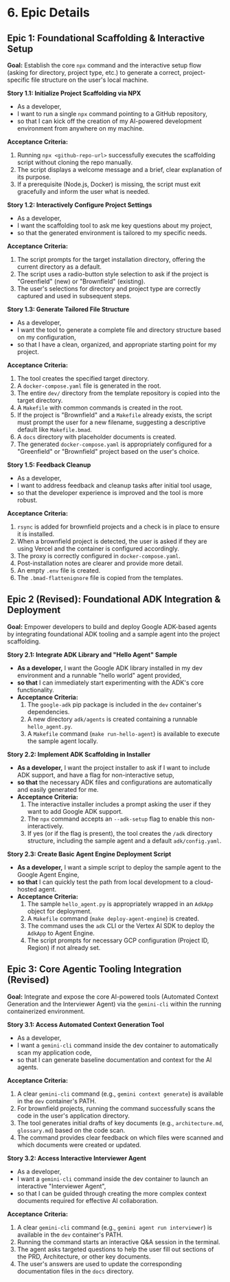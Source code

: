 # 6. Epic Details

## Epic 1: Foundational Scaffolding & Interactive Setup

**Goal:** Establish the core `npx` command and the interactive setup flow (asking for directory, project type, etc.) to generate a correct, project-specific file structure on the user's local machine.

**Story 1.1: Initialize Project Scaffolding via NPX**

*   As a developer,
*   I want to run a single `npx` command pointing to a GitHub repository,
*   so that I can kick off the creation of my AI-powered development environment from anywhere on my machine.

**Acceptance Criteria:**
1.  Running `npx <github-repo-url>` successfully executes the scaffolding script without cloning the repo manually.
2.  The script displays a welcome message and a brief, clear explanation of its purpose.
3.  If a prerequisite (Node.js, Docker) is missing, the script must exit gracefully and inform the user what is needed.

**Story 1.2: Interactively Configure Project Settings**

*   As a developer,
*   I want the scaffolding tool to ask me key questions about my project,
*   so that the generated environment is tailored to my specific needs.

**Acceptance Criteria:**
1.  The script prompts for the target installation directory, offering the current directory as a default.
2.  The script uses a radio-button style selection to ask if the project is "Greenfield" (new) or "Brownfield" (existing).
3.  The user's selections for directory and project type are correctly captured and used in subsequent steps.

**Story 1.3: Generate Tailored File Structure**

*   As a developer,
*   I want the tool to generate a complete file and directory structure based on my configuration,
*   so that I have a clean, organized, and appropriate starting point for my project.

**Acceptance Criteria:**
1.  The tool creates the specified target directory.
2.  A `docker-compose.yaml` file is generated in the root.
3.  The entire `dev/` directory from the template repository is copied into the target directory.
4.  A `Makefile` with common commands is created in the root.
5.  If the project is "Brownfield" and a `Makefile` already exists, the script must prompt the user for a new filename, suggesting a descriptive default like `Makefile.bmad`.
6.  A `docs` directory with placeholder documents is created.
7.  The generated `docker-compose.yaml` is appropriately configured for a "Greenfield" or "Brownfield" project based on the user's choice.

**Story 1.5: Feedback Cleanup**

*   As a developer,
*   I want to address feedback and cleanup tasks after initial tool usage,
*   so that the developer experience is improved and the tool is more robust.

**Acceptance Criteria:**
1.  `rsync` is added for brownfield projects and a check is in place to ensure it is installed.
2.  When a brownfield project is detected, the user is asked if they are using Vercel and the container is configured accordingly.
3.  The proxy is correctly configured in `docker-compose.yaml`.
4.  Post-installation notes are clearer and provide more detail.
5.  An empty `.env` file is created.
6.  The `.bmad-flattenignore` file is copied from the templates.

## Epic 2 (Revised): Foundational ADK Integration & Deployment

**Goal:** Empower developers to build and deploy Google ADK-based agents by integrating foundational ADK tooling and a sample agent into the project scaffolding.

**Story 2.1: Integrate ADK Library and "Hello Agent" Sample**
*   **As a developer,** I want the Google ADK library installed in my dev environment and a runnable "hello world" agent provided,
*   **so that** I can immediately start experimenting with the ADK's core functionality.
*   **Acceptance Criteria:**
    1.  The `google-adk` pip package is included in the `dev` container's dependencies.
    2.  A new directory `adk/agents` is created containing a runnable `hello_agent.py`.
    3.  A `Makefile` command (`make run-hello-agent`) is available to execute the sample agent locally.

**Story 2.2: Implement ADK Scaffolding in Installer**
*   **As a developer,** I want the project installer to ask if I want to include ADK support, and have a flag for non-interactive setup,
*   **so that** the necessary ADK files and configurations are automatically and easily generated for me.
*   **Acceptance Criteria:**
    1.  The interactive installer includes a prompt asking the user if they want to add Google ADK support.
    2.  The `npx` command accepts an `--adk-setup` flag to enable this non-interactively.
    3.  If yes (or if the flag is present), the tool creates the `/adk` directory structure, including the sample agent and a default `adk/config.yaml`.

**Story 2.3: Create Basic Agent Engine Deployment Script**
*   **As a developer,** I want a simple script to deploy the sample agent to the Google Agent Engine,
*   **so that** I can quickly test the path from local development to a cloud-hosted agent.
*   **Acceptance Criteria:**
    1.  The sample `hello_agent.py` is appropriately wrapped in an `AdkApp` object for deployment.
    2.  A `Makefile` command (`make deploy-agent-engine`) is created.
    3.  The command uses the `adk` CLI or the Vertex AI SDK to deploy the `AdkApp` to Agent Engine.
    4.  The script prompts for necessary GCP configuration (Project ID, Region) if not already set.

## Epic 3: Core Agentic Tooling Integration (Revised)

**Goal:** Integrate and expose the core AI-powered tools (Automated Context Generation and the Interviewer Agent) via the `gemini-cli` within the running containerized environment.

**Story 3.1: Access Automated Context Generation Tool**

*   As a developer,
*   I want a `gemini-cli` command inside the dev container to automatically scan my application code,
*   so that I can generate baseline documentation and context for the AI agents.

**Acceptance Criteria:**
1.  A clear `gemini-cli` command (e.g., `gemini context generate`) is available in the `dev` container's PATH.
2.  For brownfield projects, running the command successfully scans the code in the user's application directory.
3.  The tool generates initial drafts of key documents (e.g., `architecture.md`, `glossary.md`) based on the code scan.
4.  The command provides clear feedback on which files were scanned and which documents were created or updated.

**Story 3.2: Access Interactive Interviewer Agent**

*   As a developer,
*   I want a `gemini-cli` command inside the dev container to launch an interactive "Interviewer Agent",
*   so that I can be guided through creating the more complex context documents required for effective AI collaboration.

**Acceptance Criteria:**
1.  A clear `gemini-cli` command (e.g., `gemini agent run interviewer`) is available in the `dev` container's PATH.
2.  Running the command starts an interactive Q&A session in the terminal.
3.  The agent asks targeted questions to help the user fill out sections of the PRD, Architecture, or other key documents.
4.  The user's answers are used to update the corresponding documentation files in the `docs` directory.
